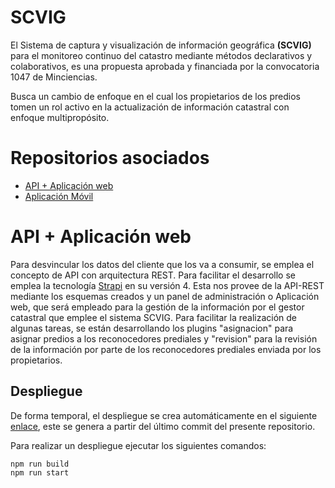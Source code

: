 # SCVIG

El Sistema de captura y visualización de información geográfica **(SCVIG)** para el monitoreo continuo del catastro mediante métodos declarativos y colaborativos, es una propuesta aprobada y financiada por la convocatoria 1047 de Minciencias.

Busca un cambio de enfoque en el cual los propietarios de los predios tomen un rol activo en la actualización de información catastral con enfoque multipropósito.

# Repositorios asociados

- [API + Aplicación web](https://github.com/f4gm/minciencias_strapi)
- [Aplicación Móvil](https://github.com/santicusi/micasahoy)

# API + Aplicación web

Para desvincular los datos del cliente que los va a consumir, se emplea el concepto de API con arquitectura REST. Para facilitar el desarrollo se emplea la tecnología [Strapi](https://strapi.io/) en su versión 4. Esta nos provee de la API-REST mediante los esquemas creados y un panel de administración o Aplicación web, que será empleado para la gestión de la información por el gestor catastral que emplee el sistema SCVIG. Para facilitar la realización de algunas tareas, se están desarrollando los plugins "asignacion" para asignar predios a los reconocedores prediales y "revision" para la revisión de la información por parte de los reconocedores prediales enviada por los propietarios.

## Despliegue

De forma temporal, el despliegue se crea automáticamente en el siguiente [enlace](https://minciencias-strapi.onrender.com/), este se genera a partir del último commit del presente repositorio.

Para realizar un despliegue ejecutar los siguientes comandos:

```
npm run build
npm run start
```
